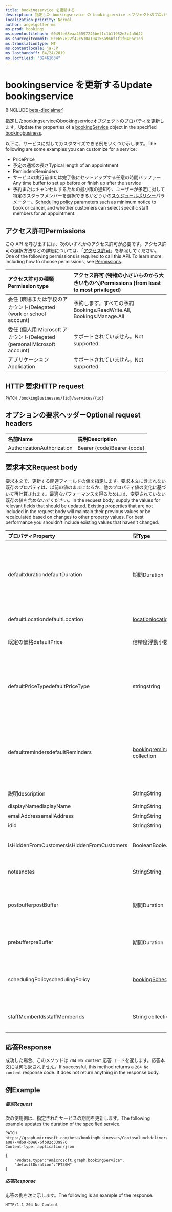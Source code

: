 ```yaml
---
title: bookingservice を更新する
description: 指定した bookingservice の bookingservice オブジェクトのプロパティを更新します。
localization_priority: Normal
author: angelgolfer-ms
ms.prod: bookings
ms.openlocfilehash: 6049fe68eaa45597246bef1c1b11952e3c4a5d42
ms.sourcegitcommit: 0ce657622f42c510a104156a96bf1f1f040bc1cd
ms.translationtype: MT
ms.contentlocale: ja-JP
ms.lasthandoff: 04/24/2019
ms.locfileid: "32461634"
---
```

# <a name="update-bookingservice"></a><span data-ttu-id="5dbf2-103">bookingservice を更新する</span><span class="sxs-lookup"><span data-stu-id="5dbf2-103">Update bookingservice</span></span>

 [!INCLUDE [beta-disclaimer](../../includes/beta-disclaimer.md)]

<span data-ttu-id="5dbf2-104">指定した[bookingservice](../resources/bookingbusiness.md)の[bookingservice](../resources/bookingservice.md)オブジェクトのプロパティを更新します。</span><span class="sxs-lookup"><span data-stu-id="5dbf2-104">Update the properties of a [bookingService](../resources/bookingservice.md) object in the specified [bookingbusiness](../resources/bookingbusiness.md).</span></span>

<span data-ttu-id="5dbf2-105">以下に、サービスに対してカスタマイズできる例をいくつか示します。</span><span class="sxs-lookup"><span data-stu-id="5dbf2-105">The following are some examples you can customize for a service:</span></span>
- <span data-ttu-id="5dbf2-106">Price</span><span class="sxs-lookup"><span data-stu-id="5dbf2-106">Price</span></span>
- <span data-ttu-id="5dbf2-107">予定の通常の長さ</span><span class="sxs-lookup"><span data-stu-id="5dbf2-107">Typical length of an appointment</span></span>
- <span data-ttu-id="5dbf2-108">Reminders</span><span class="sxs-lookup"><span data-stu-id="5dbf2-108">Reminders</span></span>
- <span data-ttu-id="5dbf2-109">サービスの実行前または完了後にセットアップする任意の時間バッファー</span><span class="sxs-lookup"><span data-stu-id="5dbf2-109">Any time buffer to set up before or finish up after the service</span></span>
- <span data-ttu-id="5dbf2-110">予約またはキャンセルするための最小限の通知や、ユーザーが予定に対して特定のスタッフメンバーを選択できるかどうかの[スケジュールポリシー](../resources/bookingschedulingpolicy.md)パラメーター。</span><span class="sxs-lookup"><span data-stu-id="5dbf2-110">[Scheduling policy](../resources/bookingschedulingpolicy.md) parameters such as minimum notice to book or cancel, and whether customers can select specific staff members for an appointment.</span></span>

## <a name="permissions"></a><span data-ttu-id="5dbf2-111">アクセス許可</span><span class="sxs-lookup"><span data-stu-id="5dbf2-111">Permissions</span></span>
<span data-ttu-id="5dbf2-p101">この API を呼び出すには、次のいずれかのアクセス許可が必要です。アクセス許可の選択方法などの詳細については、「[アクセス許可](/graph/permissions-reference)」を参照してください。</span><span class="sxs-lookup"><span data-stu-id="5dbf2-p101">One of the following permissions is required to call this API. To learn more, including how to choose permissions, see [Permissions](/graph/permissions-reference).</span></span>

|<span data-ttu-id="5dbf2-114">アクセス許可の種類</span><span class="sxs-lookup"><span data-stu-id="5dbf2-114">Permission type</span></span>      | <span data-ttu-id="5dbf2-115">アクセス許可 (特権の小さいものから大きいものへ)</span><span class="sxs-lookup"><span data-stu-id="5dbf2-115">Permissions (from least to most privileged)</span></span>              |
|:--------------------|:---------------------------------------------------------|
|<span data-ttu-id="5dbf2-116">委任 (職場または学校のアカウント)</span><span class="sxs-lookup"><span data-stu-id="5dbf2-116">Delegated (work or school account)</span></span> |  <span data-ttu-id="5dbf2-117">予約します。すべての予約</span><span class="sxs-lookup"><span data-stu-id="5dbf2-117">Bookings.ReadWrite.All, Bookings.Manage.All</span></span>   |
|<span data-ttu-id="5dbf2-118">委任 (個人用 Microsoft アカウント)</span><span class="sxs-lookup"><span data-stu-id="5dbf2-118">Delegated (personal Microsoft account)</span></span> | <span data-ttu-id="5dbf2-119">サポートされていません。</span><span class="sxs-lookup"><span data-stu-id="5dbf2-119">Not supported.</span></span>   |
|<span data-ttu-id="5dbf2-120">アプリケーション</span><span class="sxs-lookup"><span data-stu-id="5dbf2-120">Application</span></span> | <span data-ttu-id="5dbf2-121">サポートされていません。</span><span class="sxs-lookup"><span data-stu-id="5dbf2-121">Not supported.</span></span>  |

## <a name="http-request"></a><span data-ttu-id="5dbf2-122">HTTP 要求</span><span class="sxs-lookup"><span data-stu-id="5dbf2-122">HTTP request</span></span>
<!-- { "blockType": "ignored" } -->
```http
PATCH /bookingBusinesses/{id}/services/{id}
```
## <a name="optional-request-headers"></a><span data-ttu-id="5dbf2-123">オプションの要求ヘッダー</span><span class="sxs-lookup"><span data-stu-id="5dbf2-123">Optional request headers</span></span>
| <span data-ttu-id="5dbf2-124">名前</span><span class="sxs-lookup"><span data-stu-id="5dbf2-124">Name</span></span>       | <span data-ttu-id="5dbf2-125">説明</span><span class="sxs-lookup"><span data-stu-id="5dbf2-125">Description</span></span>|
|:-----------|:-----------|
| <span data-ttu-id="5dbf2-126">Authorization</span><span class="sxs-lookup"><span data-stu-id="5dbf2-126">Authorization</span></span>  | <span data-ttu-id="5dbf2-127">Bearer {code}</span><span class="sxs-lookup"><span data-stu-id="5dbf2-127">Bearer {code}</span></span>|

## <a name="request-body"></a><span data-ttu-id="5dbf2-128">要求本文</span><span class="sxs-lookup"><span data-stu-id="5dbf2-128">Request body</span></span>
<span data-ttu-id="5dbf2-p102">要求本文で、更新する関連フィールドの値を指定します。要求本文に含まれない既存のプロパティは、以前の値のままになるか、他のプロパティ値の変化に基づいて再計算されます。最適なパフォーマンスを得るためには、変更されていない既存の値を含めないでください。</span><span class="sxs-lookup"><span data-stu-id="5dbf2-p102">In the request body, supply the values for relevant fields that should be updated. Existing properties that are not included in the request body will maintain their previous values or be recalculated based on changes to other property values. For best performance you shouldn't include existing values that haven't changed.</span></span>

| <span data-ttu-id="5dbf2-132">プロパティ</span><span class="sxs-lookup"><span data-stu-id="5dbf2-132">Property</span></span>     | <span data-ttu-id="5dbf2-133">型</span><span class="sxs-lookup"><span data-stu-id="5dbf2-133">Type</span></span>   |<span data-ttu-id="5dbf2-134">説明</span><span class="sxs-lookup"><span data-stu-id="5dbf2-134">Description</span></span>|
|:---------------|:--------|:----------|
|<span data-ttu-id="5dbf2-135">defaultduration</span><span class="sxs-lookup"><span data-stu-id="5dbf2-135">defaultDuration</span></span>|<span data-ttu-id="5dbf2-136">期間</span><span class="sxs-lookup"><span data-stu-id="5dbf2-136">Duration</span></span>|<span data-ttu-id="5dbf2-137">サービスの既定の長さ。日数、時間、分、および秒で表されます。</span><span class="sxs-lookup"><span data-stu-id="5dbf2-137">The default length of the service, represented in numbers of days, hours, minutes, and seconds.</span></span> <span data-ttu-id="5dbf2-138">たとえば、p11d23h59m 59.999999999999 s のようになります。</span><span class="sxs-lookup"><span data-stu-id="5dbf2-138">For example, P11D23H59M59.999999999999S.</span></span> |
|<span data-ttu-id="5dbf2-139">defaultLocation</span><span class="sxs-lookup"><span data-stu-id="5dbf2-139">defaultLocation</span></span>|[<span data-ttu-id="5dbf2-140">location</span><span class="sxs-lookup"><span data-stu-id="5dbf2-140">location</span></span>](../resources/location.md)|<span data-ttu-id="5dbf2-141">サービスの既定の物理的な場所。</span><span class="sxs-lookup"><span data-stu-id="5dbf2-141">The default physical location for the service.</span></span>|
|<span data-ttu-id="5dbf2-142">既定の価格</span><span class="sxs-lookup"><span data-stu-id="5dbf2-142">defaultPrice</span></span>|<span data-ttu-id="5dbf2-143">倍精度浮動小数点数</span><span class="sxs-lookup"><span data-stu-id="5dbf2-143">Double</span></span>|<span data-ttu-id="5dbf2-144">サービスの既定の通貨料金。</span><span class="sxs-lookup"><span data-stu-id="5dbf2-144">The default monetary price for the service.</span></span>|
|<span data-ttu-id="5dbf2-145">defaultPriceType</span><span class="sxs-lookup"><span data-stu-id="5dbf2-145">defaultPriceType</span></span>|<span data-ttu-id="5dbf2-146">string</span><span class="sxs-lookup"><span data-stu-id="5dbf2-146">string</span></span>|<span data-ttu-id="5dbf2-147">サービスの既定の課金方法。</span><span class="sxs-lookup"><span data-stu-id="5dbf2-147">The default way the service is charged.</span></span> <span data-ttu-id="5dbf2-148">可能な値は、`undefined`、`fixedPrice`、`startingAt`、`hourly`、`free`、`priceVaries`、`callUs`、`notSet` です。</span><span class="sxs-lookup"><span data-stu-id="5dbf2-148">Possible values are: `undefined`, `fixedPrice`, `startingAt`, `hourly`, `free`, `priceVaries`, `callUs`, `notSet`.</span></span>|
|<span data-ttu-id="5dbf2-149">defaultreminders</span><span class="sxs-lookup"><span data-stu-id="5dbf2-149">defaultReminders</span></span>|<span data-ttu-id="5dbf2-150">[bookingreminder](../resources/bookingreminder.md)コレクション</span><span class="sxs-lookup"><span data-stu-id="5dbf2-150">[bookingReminder](../resources/bookingreminder.md) collection</span></span>|<span data-ttu-id="5dbf2-151">このサービスの予定に対する既定のアラームのセット。</span><span class="sxs-lookup"><span data-stu-id="5dbf2-151">The default set of reminders for an appointment of this service.</span></span> <span data-ttu-id="5dbf2-152">このプロパティの値は、この**bookingservice**を ID で読み取る場合にのみ使用できます。</span><span class="sxs-lookup"><span data-stu-id="5dbf2-152">The value of this property is available only when reading this **bookingService** by its ID.</span></span>|
|<span data-ttu-id="5dbf2-153">説明</span><span class="sxs-lookup"><span data-stu-id="5dbf2-153">description</span></span>|<span data-ttu-id="5dbf2-154">String</span><span class="sxs-lookup"><span data-stu-id="5dbf2-154">String</span></span>|<span data-ttu-id="5dbf2-155">サービスのテキストの説明。</span><span class="sxs-lookup"><span data-stu-id="5dbf2-155">A text description for the service.</span></span>|
|<span data-ttu-id="5dbf2-156">displayName</span><span class="sxs-lookup"><span data-stu-id="5dbf2-156">displayName</span></span>|<span data-ttu-id="5dbf2-157">String</span><span class="sxs-lookup"><span data-stu-id="5dbf2-157">String</span></span>|<span data-ttu-id="5dbf2-158">サービス名。</span><span class="sxs-lookup"><span data-stu-id="5dbf2-158">A service name.</span></span>|
|<span data-ttu-id="5dbf2-159">emailAddress</span><span class="sxs-lookup"><span data-stu-id="5dbf2-159">emailAddress</span></span>|<span data-ttu-id="5dbf2-160">String</span><span class="sxs-lookup"><span data-stu-id="5dbf2-160">String</span></span>|<span data-ttu-id="5dbf2-161">電子メールアドレス</span><span class="sxs-lookup"><span data-stu-id="5dbf2-161">An email address</span></span>|
|<span data-ttu-id="5dbf2-162">id</span><span class="sxs-lookup"><span data-stu-id="5dbf2-162">id</span></span>|<span data-ttu-id="5dbf2-163">String</span><span class="sxs-lookup"><span data-stu-id="5dbf2-163">String</span></span>| <span data-ttu-id="5dbf2-164">読み取り専用です。</span><span class="sxs-lookup"><span data-stu-id="5dbf2-164">Read-only.</span></span>|
|<span data-ttu-id="5dbf2-165">isHiddenFromCustomers</span><span class="sxs-lookup"><span data-stu-id="5dbf2-165">isHiddenFromCustomers</span></span>|<span data-ttu-id="5dbf2-166">Boolean</span><span class="sxs-lookup"><span data-stu-id="5dbf2-166">Boolean</span></span>|<span data-ttu-id="5dbf2-167">True は、このサービスを予約にお客様が利用できないことを意味します。</span><span class="sxs-lookup"><span data-stu-id="5dbf2-167">True means this service is not available to customers for booking.</span></span>|
|<span data-ttu-id="5dbf2-168">notes</span><span class="sxs-lookup"><span data-stu-id="5dbf2-168">notes</span></span>|<span data-ttu-id="5dbf2-169">String</span><span class="sxs-lookup"><span data-stu-id="5dbf2-169">String</span></span>|<span data-ttu-id="5dbf2-170">このサービスに関する追加情報。</span><span class="sxs-lookup"><span data-stu-id="5dbf2-170">Additional information about this service.</span></span>|
|<span data-ttu-id="5dbf2-171">postbuffer</span><span class="sxs-lookup"><span data-stu-id="5dbf2-171">postBuffer</span></span>|<span data-ttu-id="5dbf2-172">期間</span><span class="sxs-lookup"><span data-stu-id="5dbf2-172">Duration</span></span>|<span data-ttu-id="5dbf2-173">このサービスの予定が終了してから、次の顧客の予定が予約されるまでの時間。</span><span class="sxs-lookup"><span data-stu-id="5dbf2-173">The time to buffer after an appointment for this service ends, and before the next customer appointment can be booked.</span></span>|
|<span data-ttu-id="5dbf2-174">prebuffer</span><span class="sxs-lookup"><span data-stu-id="5dbf2-174">preBuffer</span></span>|<span data-ttu-id="5dbf2-175">期間</span><span class="sxs-lookup"><span data-stu-id="5dbf2-175">Duration</span></span>|<span data-ttu-id="5dbf2-176">このサービスの予定を開始できるようになるまでの時間。</span><span class="sxs-lookup"><span data-stu-id="5dbf2-176">The time to buffer before an appointment for this service can start.</span></span>|
|<span data-ttu-id="5dbf2-177">schedulingPolicy</span><span class="sxs-lookup"><span data-stu-id="5dbf2-177">schedulingPolicy</span></span>|[<span data-ttu-id="5dbf2-178">bookingSchedulingPolicy</span><span class="sxs-lookup"><span data-stu-id="5dbf2-178">bookingSchedulingPolicy</span></span>](../resources/bookingschedulingpolicy.md)|<span data-ttu-id="5dbf2-179">この種類のサービスの予定を作成および管理する方法を決定する一連のポリシー。</span><span class="sxs-lookup"><span data-stu-id="5dbf2-179">The set of policies that determine how appointments for this type of service should be created and managed.</span></span>|
|<span data-ttu-id="5dbf2-180">staffMemberIds</span><span class="sxs-lookup"><span data-stu-id="5dbf2-180">staffMemberIds</span></span>|<span data-ttu-id="5dbf2-181">String collection</span><span class="sxs-lookup"><span data-stu-id="5dbf2-181">String collection</span></span>|<span data-ttu-id="5dbf2-182">このサービスを提供する[スタッフメンバー](../resources/bookingstaffmember.md)を表します。</span><span class="sxs-lookup"><span data-stu-id="5dbf2-182">Represents those [staff members](../resources/bookingstaffmember.md) who provide this service.</span></span> |

## <a name="response"></a><span data-ttu-id="5dbf2-183">応答</span><span class="sxs-lookup"><span data-stu-id="5dbf2-183">Response</span></span>
<span data-ttu-id="5dbf2-p106">成功した場合、このメソッドは `204 No content` 応答コードを返します。応答本文には何も返されません。</span><span class="sxs-lookup"><span data-stu-id="5dbf2-p106">If successful, this method returns a `204 No content` response code. It does not return anything in the response body.</span></span>
## <a name="example"></a><span data-ttu-id="5dbf2-186">例</span><span class="sxs-lookup"><span data-stu-id="5dbf2-186">Example</span></span>
##### <a name="request"></a><span data-ttu-id="5dbf2-187">要求</span><span class="sxs-lookup"><span data-stu-id="5dbf2-187">Request</span></span>
<span data-ttu-id="5dbf2-188">次の使用例は、指定されたサービスの期間を更新します。</span><span class="sxs-lookup"><span data-stu-id="5dbf2-188">The following example updates the duration of the specified service.</span></span>
<!-- {
  "blockType": "request",
  "name": "update_bookingservice"
}-->
```http
PATCH https://graph.microsoft.com/beta/bookingBusinesses/Contosolunchdelivery@M365B489948.onmicrosoft.com/services/57da6774-a087-4d69-b0e6-6fb82c339976
Content-type: application/json

{
    "@odata.type":"#microsoft.graph.bookingService",
    "defaultDuration":"PT30M"
}
```
##### <a name="response"></a><span data-ttu-id="5dbf2-189">応答</span><span class="sxs-lookup"><span data-stu-id="5dbf2-189">Response</span></span>
<span data-ttu-id="5dbf2-190">応答の例を次に示します。</span><span class="sxs-lookup"><span data-stu-id="5dbf2-190">The following is an example of the response.</span></span>
<!-- {
  "blockType": "response",
  "truncated": true
} -->
```http
HTTP/1.1 204 No Content
```

<!-- uuid: 8fcb5dbc-d5aa-4681-8e31-b001d5168d79
2015-10-25 14:57:30 UTC -->
<!--
{
  "type": "#page.annotation",
  "description": "Update bookingservice",
  "keywords": "",
  "section": "documentation",
  "tocPath": "",
  "suppressions": [
    "Error: /api-reference/beta/api/bookingservice-update.md:\r\n      Exception processing links.\r\n    System.ArgumentException: Link Definition was null. Link text: !INCLUDE [beta-disclaimer](../../includes/beta-disclaimer.md)\r\n      at ApiDoctor.Validation.DocFile.get_LinkDestinations()\r\n      at ApiDoctor.Validation.DocSet.ValidateLinks(Boolean includeWarnings, String[] relativePathForFiles, IssueLogger issues, Boolean requireFilenameCaseMatch, Boolean printOrphanedFiles)"
  ]
}
-->
